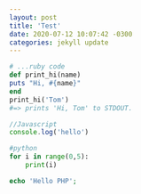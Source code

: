 ```yaml
---
layout: post
title: 'Test'
date: 2020-07-12 10:07:42 -0300
categories: jekyll update
---
```


```ruby
# ...ruby code
def print_hi(name)
puts "Hi, #{name}"
end
print_hi('Tom')
#=> prints 'Hi, Tom' to STDOUT.
```


```javascript
//Javascript
console.log('hello')
```

```python
#python
for i in range(0,5):
    print(i)
```
```php
echo 'Hello PHP';
```
